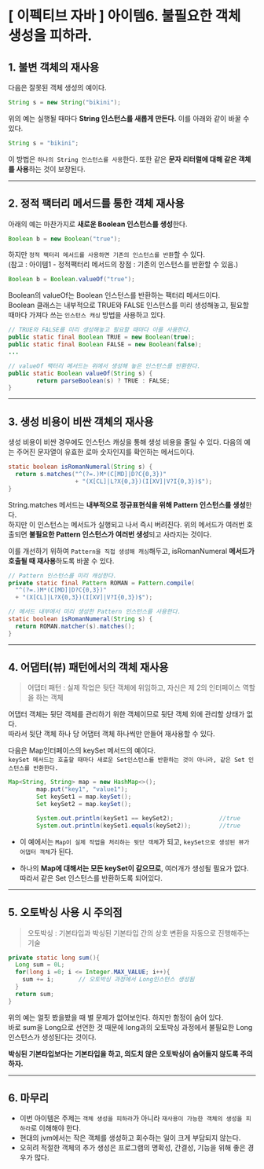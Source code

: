 # [ 이펙티브 자바 ] 아이템6. 불필요한 객체 생성을 피하라.

## 1. 불변 객체의 재사용

다음은 잘못된 객체 생성의 예이다.
```java
String s = new String("bikini");
```
위의 예는 실행될 때마다 **String 인스턴스를 새롭게 만든다.**
이를 아래와 같이 바꿀 수 있다.
```java
String s = "bikini";
```
이 방법은 `하나의 String 인스턴스를 사용`한다. 또한 같은 **문자 리터럴에 대해 같은 객체를 사용**하는 것이 보장된다.

---

## 2. 정적 팩터리 메서드를 통한 객체 재사용
아래의 예는 마찬가지로 **새로운 Boolean 인스턴스를 생성**한다.
```java
Boolean b = new Boolean("true");
```
하지만 `정적 팩터리 메서드를 사용하면 기존의 인스턴스를 반환`할 수 있다.    
(참고 : 아이템1 - 정적팩터리 메서드의 장점 : 기존의 인스턴스를 반환할 수 있음.)
```java
Boolean b = Boolean.valueOf("true");
```
Boolean의 valueOf는 Boolean 인스턴스를 반환하는 팩터리 메서드이다.      
Boolean 클래스는 내부적으로 TRUE와 FALSE 인스턴스를 미리 생성해놓고, 필요할 때마다 가져다 쓰는 `인스턴스 캐싱` 방법을 사용하고 있다.
```java
// TRUE와 FALSE를 미리 생성해놓고 필요할 때마다 이를 사용한다.
public static final Boolean TRUE = new Boolean(true);
public static final Boolean FALSE = new Boolean(false);
...

// valueOf 팩터리 메서드는 위에서 생성해 놓은 인스턴스를 반환한다.
public static Boolean valueOf(String s) {
        return parseBoolean(s) ? TRUE : FALSE;
}
```

---

## 3. 생성 비용이 비싼 객체의 재사용
생성 비용이 비싼 경우에도 인스턴스 캐싱을 통해 생성 비용을 줄일 수 있다.
다음의 예는 주어진 문자열이 유효한 로마 숫자인지를 확인하는 메서드이다.
```java
static boolean isRomanNumeral(String s) {
  return s.matches("^(?=.)M*(C[MD]|D?C{0,3})"
                   + "(X[CL]|L?X{0,3})(I[XV]|V?I{0,3})$");
}
```
String.matches 메서드는 **내부적으로 정규표현식을 위해 Pattern 인스턴스를 생성**한다.   
하지만 이 인스턴스는 메서드가 실행되고 나서 즉시 버려진다. 위의 메서드가 여러번 호출되면 **불필요한 Pattern 인스턴스가 여러번 생성**되고 사라지는 것이다.

이를 개선하기 위하여 `Pattern을 직접 생성해 캐싱`해두고, isRomanNumeral **메서드가 호출될 때 재사용**하도록 바꿀 수 있다.
```java
// Pattern 인스턴스를 미리 캐싱한다.
private static final Pattern ROMAN = Pattern.compile(
  "^(?=.)M*(C[MD]|D?C{0,3})"
  + "(X[CL]|L?X{0,3})(I[XV]|V?I{0,3})$");

// 메서드 내부에서 미리 생성한 Pattern 인스턴스를 사용한다.
static boolean isRomanNumeral(String s) {
  return ROMAN.matcher(s).matches();
}
```

---
## 4. 어댑터(뷰) 패턴에서의 객체 재사용

> 어댑터 패턴 : 실제 작업은 뒷단 객체에 위임하고, 자신은 제 2의 인터페이스 역할을 하는 객체

어댑터 객체는 뒷단 객체를 관리하기 위한 객체이므로 뒷단 객체 외에 관리할 상태가 없다.   
따라서 뒷단 객체 하나 당 어댑터 객체 하나씩만 만들어 재사용할 수 있다.

다음은 Map인터페이스의 keySet 메서드의 예이다.  
`keySet 메서드는 호출할 때마다 새로운 Set인스턴스를 반환하는 것이 아니라, 같은 Set 인스턴스를 반환한다.`
```java
Map<String, String> map = new HashMap<>();
        map.put("key1", "value1");
        Set keySet1 = map.keySet();
        Set keySet2 = map.keySet();

        System.out.println(keySet1 == keySet2);             //true
        System.out.println(keySet1.equals(keySet2));        //true
```
* 이 예에서는 `Map이 실제 작업을 처리하는 뒷단 객체`가 되고, `keySet으로 생성된 뷰가 어댑터 객체`가 된다.     

* 하나의 **Map에 대해서는 모든 keySet이 같으므로**, 여러개가 생성될 필요가 없다. 따라서 같은 Set 인스턴스를 반환하도록 되어있다.

---
## 5. 오토박싱 사용 시 주의점
> 오토박싱 : 기본타입과 박싱된 기본타입 간의 상호 변환을 자동으로 진행해주는 기술
```java
private static long sum(){
  Long sum = 0L;	
  for(long i =0; i <= Integer.MAX_VALUE; i++){
    sum += i;       // 오토박싱 과정에서 Long인스턴스 생성됨
  }
  return sum;
}
````
위의 예는 얼핏 봤을봤을 때 별 문제가 없어보인다. 하지만 함정이 숨어 있다.    
바로 sum을 Long으로 선언한 것 때문에 long과의 오토박싱 과정에서 불필요한 Long인스턴스가 생성된다는 것이다.

**박싱된 기본타입보다는 기본타입을 하고, 의도치 않은 오토박싱이 숨어들지 않도록 주의하자.**

---
## 6. 마무리
* 이번 아이템은 주제는 `객체 생성을 피하라`가 아니라 `재사용이 가능한 객체의 생성을 피하라`로 이해해야 한다.
* 현대의 jvm에서는 작은 객체를 생성하고 회수하는 일이 크게 부담되지 않는다.
* 오히려 적절한 객체의 추가 생성은 프로그램의 명확성, 간결성, 기능을 위해 좋은 경우가 많다.